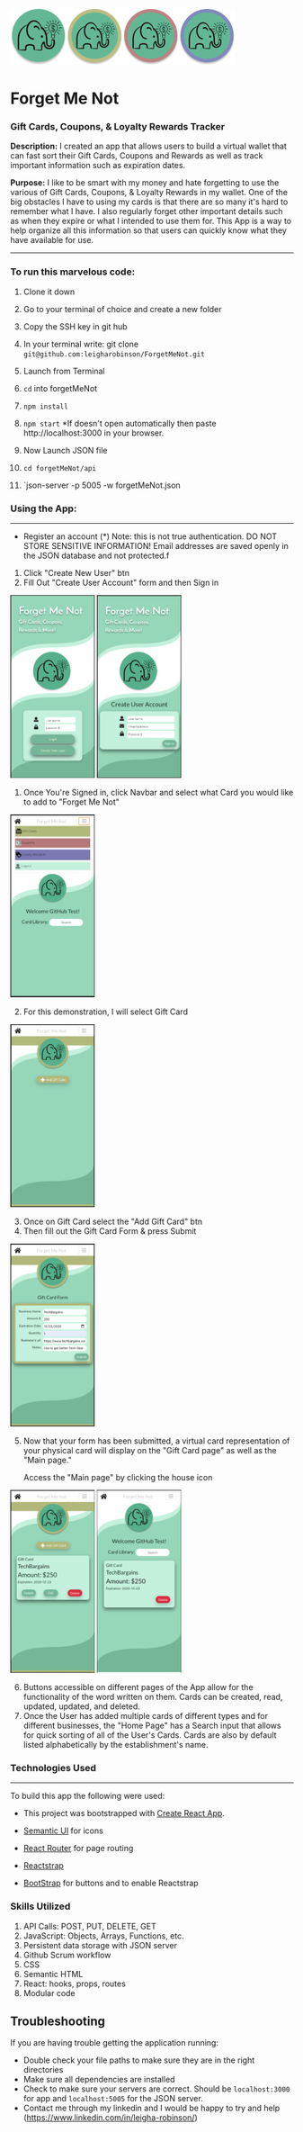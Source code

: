 <img src="./src/components/Images/PlainLogo.png" width="100" height="100"><img src="./src/components/Images/GiftCardLogo.png" width="100" height="100"><img src="./src/components/Images/CouponLogo.png" width="100" height="100"><img src="./src/components/Images/LoyaltyLogo.png" width="100" height="100">

# Forget Me Not

### Gift Cards, Coupons, & Loyalty Rewards Tracker

**Description:** I created an app that allows users to build a virtual wallet that can fast sort their Gift Cards, Coupons and Rewards as well as track important information such as expiration dates.

**Purpose:** I like to be smart with my money and hate forgetting to use the various of Gift Cards, Coupons, & Loyalty Rewards in my wallet. One of the big obstacles I have to using my cards is that there are so many it's hard to remember what I have. I also regularly forget other important details such as when they expire or what I intended to use them for. This App is a way to help organize all this information so that users can quickly know what they have available for use.

---

### **To run this marvelous code:**

1. Clone it down

1. Go to your terminal of choice and create a new folder
1. Copy the SSH key in git hub
1. In your terminal write: git clone `git@github.com:leigharobinson/ForgetMeNot.git`

1. Launch from Terminal

1. `cd` into forgetMeNot
1. `npm install`
1. `npm start` \*If doesn't open automatically then paste http://localhost:3000 in your browser.

1. Now Launch JSON file

1. `cd forgetMeNot/api`
1. `json-server -p 5005 -w forgetMeNot.json

### **Using the App:**

---

- Register an account (\*) Note: this is not true authentication. DO NOT STORE SENSITIVE INFORMATION! Email addresses are saved openly in the JSON database and not protected.f

1. Click "Create New User" btn
2. Fill Out "Create User Account" form and then Sign in

<img src="./src/components/Images/FirstStep1.png" width="150" height="325"> <img src="./src/components/Images/SecondStep1.png" width="150" height="325">

1. Once You're Signed in, click Navbar and select what Card you would like to add to "Forget Me Not"

<img src="./src/components/Images/ThirdStep.png" width="150" height="325">

2. For this demonstration, I will select Gift Card

<img src="./src/components/Images/FourthStep.png" width="150" height="325">

3. Once on Gift Card select the "Add Gift Card" btn
4. Then fill out the Gift Card Form & press Submit

<img src="./src/components/Images/FifthStep.png" width="150" height="325">

5. Now that your form has been submitted, a virtual card representation of your physical card will display on the "Gift Card page" as well as the "Main page."

   Access the "Main page" by clicking the house icon

<img src="./src/components/Images/SixStep.png" width="150" height="325"> <img src="./src/components/Images/SevenStep.png" width="150" height="325">

6. Buttons accessible on different pages of the App allow for the functionality of the word written on them. Cards can be created, read, updated, updated, and deleted.
7. Once the User has added multiple cards of different types and for different businesses, the "Home Page" has a Search input that allows for quick sorting of all of the User's Cards. Cards are also by default listed alphabetically by the establishment's name.

### **Technologies Used**

---

To build this app the following were used:

- This project was bootstrapped with [Create React App](https://github.com/facebook/create-react-app).

- [Semantic UI](https://react.semantic-ui.com/) for icons
- [React Router](https://reacttraining.com/react-router/) for page routing
- [Reactstrap](https://reactstrap.github.io/components/navbar/)
- [BootStrap](https://getbootstrap.com/) for buttons and to enable Reactstrap

### Skills Utilized

1. API Calls: POST, PUT, DELETE, GET
1. JavaScript: Objects, Arrays, Functions, etc.
1. Persistent data storage with JSON server
1. Github Scrum workflow
1. CSS
1. Semantic HTML
1. React: hooks, props, routes
1. Modular code

## Troubleshooting

If you are having trouble getting the application running:

- Double check your file paths to make sure they are in the right directories
- Make sure all dependencies are installed
- Check to make sure your servers are correct. Should be `localhost:3000` for app and `localhost:5005` for the JSON server.
- Contact me through my linkedin and I would be happy to try and help (https://www.linkedin.com/in/leigha-robinson/)
